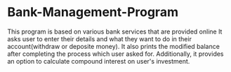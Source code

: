 # Bank-Management-Program

This program is based on various bank services that are provided online
It asks user to enter their details and what they want to do in their account(withdraw or deposite money).
It also prints the modified balance after completing the process which user asked for. 
Additionally, it provides an option to calculate compound interest on user's investment.
